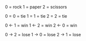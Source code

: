 0 = rock
1 = paper
2 = scissors 

0 = 0 = tie
1 = 1 = tie
2 = 2 = tie

0 <- 1 = win
1 <- 2 = win
2 <- 0 = win

0 -> 2 = lose
1 -> 0 = lose
2 -> 1 = lose
